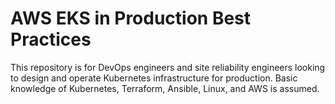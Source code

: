 # AWS EKS in Production Best Practices

This repository is for DevOps engineers and site reliability engineers looking to design and operate Kubernetes infrastructure for production. Basic knowledge of Kubernetes, Terraform, Ansible, Linux, and AWS is assumed.


		

		